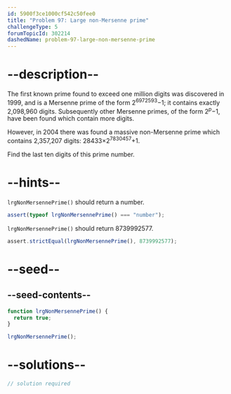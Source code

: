 ```yaml
---
id: 5900f3ce1000cf542c50fee0
title: "Problem 97: Large non-Mersenne prime"
challengeType: 5
forumTopicId: 302214
dashedName: problem-97-large-non-mersenne-prime
---
```


# --description--

The first known prime found to exceed one million digits was discovered in 1999, and is a Mersenne prime of the form 2<sup>6972593</sup>−1; it contains exactly 2,098,960 digits. Subsequently other Mersenne primes, of the form 2<sup><var>p</var></sup>−1, have been found which contain more digits.

However, in 2004 there was found a massive non-Mersenne prime which contains 2,357,207 digits: 28433×2<sup>7830457</sup>+1.

Find the last ten digits of this prime number.

# --hints--

`lrgNonMersennePrime()` should return a number.

```js
assert(typeof lrgNonMersennePrime() === "number");
```

`lrgNonMersennePrime()` should return 8739992577.

```js
assert.strictEqual(lrgNonMersennePrime(), 8739992577);
```

# --seed--

## --seed-contents--

```js
function lrgNonMersennePrime() {
  return true;
}

lrgNonMersennePrime();
```

# --solutions--

```js
// solution required
```
